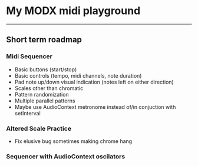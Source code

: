 # My MODX midi playground

---

## Short term roadmap

### Midi Sequencer

- Basic buttons (start/stop)
- Basic controls (tempo, midi channels, note duration)
- Pad note up/down visual indication (notes left on either direction)
- Scales other than chromatic
- Pattern randomization
- Multiple parallel patterns
- Maybe use AudioContext metronome instead of/in conjuction with setInterval

### Altered Scale Practice

- Fix elusive bug sometimes making chrome hang

### Sequencer with AudioContext oscilators
